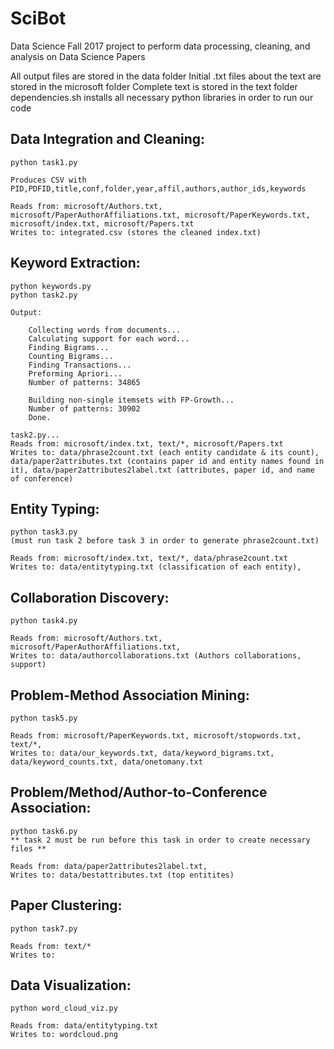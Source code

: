 # SciBot
Data Science Fall 2017 project to perform data processing, cleaning, and analysis on Data Science Papers

All output files are stored in the data folder
Initial .txt files about the text are stored in the microsoft folder
Complete text is stored in the text folder
dependencies.sh installs all necessary python libraries in order to run our code

Data Integration and Cleaning:
------------------------------
    python task1.py
	
	Produces CSV with PID,PDFID,title,conf,folder,year,affil,authors,author_ids,keywords
	
	Reads from: microsoft/Authors.txt, microsoft/PaperAuthorAffiliations.txt, microsoft/PaperKeywords.txt, microsoft/index.txt, microsoft/Papers.txt
	Writes to: integrated.csv (stores the cleaned index.txt)

Keyword Extraction:
-------------------
	python keywords.py
	python task2.py
		
	Output:
	
		Collecting words from documents...
		Calculating support for each word...
		Finding Bigrams...
		Counting Bigrams...
		Finding Transactions...
		Preforming Apriori...
		Number of patterns: 34865
		
		Building non-single itemsets with FP-Growth...
		Number of patterns: 30902
		Done.

	task2.py...
	Reads from: microsoft/index.txt, text/*, microsoft/Papers.txt
	Writes to: data/phrase2count.txt (each entity candidate & its count), data/paper2attributes.txt (contains paper id and entity names found in it), data/paper2attributes2label.txt (attributes, paper id, and name of conference)

Entity Typing:
--------------
	python task3.py
	(must run task 2 before task 3 in order to generate phrase2count.txt)

	Reads from: microsoft/index.txt, text/*, data/phrase2count.txt
	Writes to: data/entitytyping.txt (classification of each entity), 

Collaboration Discovery:
------------------------
	python task4.py

	Reads from: microsoft/Authors.txt, microsoft/PaperAuthorAffiliations.txt, 
	Writes to: data/authorcollaborations.txt (Authors collaborations, support)

Problem-Method Association Mining:
----------------------------------
	python task5.py

	Reads from: microsoft/PaperKeywords.txt, microsoft/stopwords.txt, text/*, 
	Writes to: data/our_keywords.txt, data/keyword_bigrams.txt, data/keyword_counts.txt, data/onetomany.txt


Problem/Method/Author-to-Conference Association:
------------------------------------------------
	python task6.py
	** task 2 must be run before this task in order to create necessary files **

	Reads from: data/paper2attributes2label.txt, 
	Writes to: data/bestattributes.txt (top entitites)

Paper Clustering:
-----------------
	python task7.py

	Reads from: text/*
	Writes to:

Data Visualization:
-------------------
	python word_cloud_viz.py

	Reads from: data/entitytyping.txt
	Writes to: wordcloud.png
